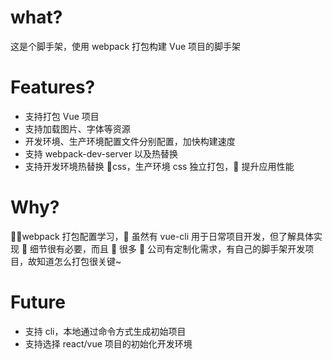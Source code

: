 # what?

这是个脚手架，使用 webpack 打包构建 Vue 项目的脚手架

# Features?

- 支持打包 Vue 项目
- 支持加载图片、字体等资源
- 开发环境、生产环境配置文件分别配置，加快构建速度
- 支持 webpack-dev-server 以及热替换
- 支持开发环境热替换 css，生产环境 css 独立打包， 提升应用性能

# Why?

webpack 打包配置学习， 虽然有 vue-cli 用于日常项目开发，但了解具体实现  细节很有必要，而且  很多  公司有定制化需求，有自己的脚手架开发项目，故知道怎么打包很关键~

# Future

- 支持 cli，本地通过命令方式生成初始项目
- 支持选择 react/vue 项目的初始化开发环境
